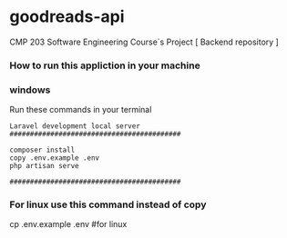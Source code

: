 # goodreads-api
CMP 203 Software Engineering Course`s Project [ Backend repository ]
### How to run this appliction in your machine 
### windows
Run these commands in your terminal 
``` 
Laravel development local server
##########################################

composer install 
copy .env.example .env 
php artisan serve 

##########################################
``````
### For linux use this command instead of copy 
cp .env.example .env #for linux
